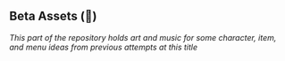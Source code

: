 ## Beta Assets (:floppy_disk:) 

*This part of the repository holds art and music for some character, item, and menu ideas from previous attempts at this title*
